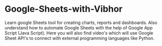 # Google-Sheets-with-Vibhor
Learn google Sheets tool for creating charts, reports and dashboards. Also understand how to automate Google Sheets with the help of Google App Script (Java Script). Here you will also find video's which will use Google Sheet API's to connect with external programming languages like Python.
